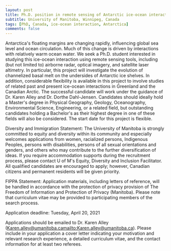```yaml
---
layout: post
title: Ph.D. position in remote sensing of Antarctic ice-ocean interaction
subtitle: University of Manitoba, Winnipeg, Canada
tags: [PhD, Canada, ice-ocean interaction, Antarctica]
comments: false
---
```


Antarctica's floating margins are changing rapidly, influencing global sea level and ocean circulation. Much of this change is driven by interactions with relatively warm ocean water. We seek a Ph.D. student interested in studying this ice-ocean interaction using remote sensing tools, including (but not limited to) airborne radar, optical imagery, and satellite laser altimetry. In particular, this project will investigate the evolution of channelized basal melt on the undersides of Antarctic ice shelves. In addition, considerable flexibility is available in this project to involve studies of related past and present ice-ocean interactions in Greenland and the Canadian Arctic. The successful candidate will work under the guidance of Dr. Karen Alley and Dr. Dorthe Dahl-Jensen. Candidates should ideally hold a Master's degree in Physical Geography, Geology, Oceanography, Environmental Science, Engineering, or a related field, but outstanding candidates holding a Bachelor's as their highest degree in one of these fields will also be considered. The start date for this project is flexible.

Diversity and Immigration Statement:
The University of Manitoba is strongly committed to equity and diversity within its community and especially welcomes applications from women, racialized persons, Indigenous Peoples, persons with disabilities, persons of all sexual orientations and genders, and others who may contribute to the further diversification of ideas. If you require accommodation supports during the recruitment process, please contact U of M's Equity, Diversity and Inclusion Facilitator. All qualified candidates are encouraged to apply; however, Canadian citizens and permanent residents will be given priority.

FIPPA Statement:
Application materials, including letters of reference, will be handled in accordance with the protection of privacy provision of The Freedom of Information and Protection of Privacy (Manitoba). Please note that curriculum vitae may be provided to participating members of the search process.

Application deadline: Tuesday, April 20, 2021

Applications should be emailed to Dr. Karen Alley (Karen.alley@umanitoba.ca<mailto:Karen.alley@umanitoba.ca>). Please include in your application a cover letter indicating your motivation and relevant research experience, a detailed curriculum vitae, and the contact information for at least two referees.
